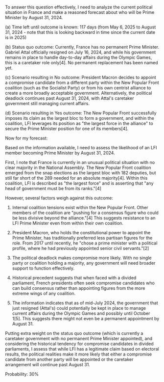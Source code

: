 To answer this question effectively, I need to analyze the current political situation in France and make a reasoned forecast about who will be Prime Minister by August 31, 2024.

(a) Time left until outcome is known: 117 days (from May 6, 2025 to August 31, 2024 - note that this is looking backward in time since the current date is in 2025)

(b) Status quo outcome: Currently, France has no permanent Prime Minister. Gabriel Attal officially resigned on July 16, 2024, and while his government remains in place to handle day-to-day affairs during the Olympic Games, this is a caretaker role only[4]. No permanent replacement has been named yet.

(c) Scenario resulting in No outcome: President Macron decides to appoint a compromise candidate from a different party within the New Popular Front coalition (such as the Socialist Party) or from his own centrist alliance to create a more broadly acceptable government. Alternatively, the political deadlock continues past August 31, 2024, with Attal's caretaker government still managing current affairs.

(d) Scenario resulting in Yes outcome: The New Popular Front successfully imposes its claim as the largest bloc to form a government, and within the coalition, LFI leverages its position as "the largest force in the alliance" to secure the Prime Minister position for one of its members[4].

Now for my forecast:

Based on the information available, I need to assess the likelihood of an LFI member becoming Prime Minister by August 31, 2024. 

First, I note that France is currently in an unusual political situation with no clear majority in the National Assembly. The New Popular Front coalition emerged from the snap elections as the largest bloc with 182 deputies, but still far short of the 289 needed for an absolute majority[4]. Within this coalition, LFI is described as "the largest force" and is asserting that "any head of government must be from its ranks."[4]

However, several factors weigh against this outcome:

1. Internal coalition tensions exist within the New Popular Front. Other members of the coalition are "pushing for a consensus figure who could be less divisive beyond the alliance."[4] This suggests resistance to an LFI Prime Minister even from within their own coalition.

2. President Macron, who holds the constitutional power to appoint the Prime Minister, has traditionally preferred less partisan figures for the role. From 2017 until recently, he "chose a prime minister with a political profile, where he had previously appointed senior civil servants."[2]

3. The political deadlock makes compromise more likely. With no single party or coalition holding a majority, any government will need broader support to function effectively.

4. Historical precedent suggests that when faced with a divided parliament, French presidents often seek compromise candidates who can build consensus rather than appointing figures from the more extreme wings of any coalition.

5. The information indicates that as of mid-July 2024, the government that just resigned (Attal's) could potentially be kept in place to manage current affairs during the Olympic Games and possibly until October 1[5]. This suggests there might not even be a permanent appointment by August 31.

Putting extra weight on the status quo outcome (which is currently a caretaker government with no permanent Prime Minister appointed), and considering the historical tendency for compromise candidates in divided parliaments, I assess that while LFI has a legitimate claim based on electoral results, the political realities make it more likely that either a compromise candidate from another party will be appointed or the caretaker arrangement will continue past August 31.

Probability: 30%